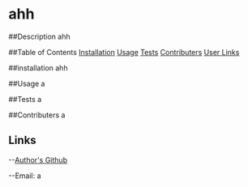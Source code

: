 # ahh

  ##Description 
  ahh

  ##Table of Contents 
  [Installation](#installation)
  [Usage](#usage)
  [Tests](#tests)
  [Contributers](#contributing)
  [User Links](#Links)

  ##installation 
  ahh

  ##Usage
  a

  ##Tests 
  a

  ##Contributers
  a

  ## Links 
  --[Author's Github](https://github.com/) 

 --Email: a
